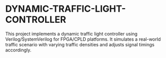 # DYNAMIC-TRAFFIC-LIGHT-CONTROLLER
This project implements a dynamic traffic light controller using Verilog/SystemVerilog for FPGA/CPLD platforms. It simulates a real-world traffic scenario with varying traffic densities and adjusts signal timings accordingly.
